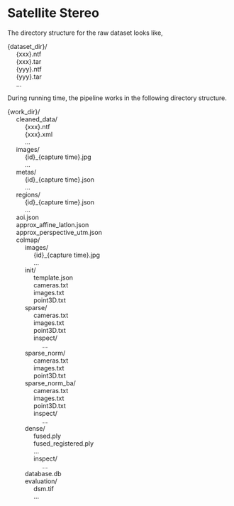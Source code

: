 # Satellite Stereo

The directory structure for the raw dataset looks like,

{dataset_dir}/ \
&nbsp;&nbsp;&nbsp;&nbsp;    {xxx}.ntf \
&nbsp;&nbsp;&nbsp;&nbsp;    {xxx}.tar \
&nbsp;&nbsp;&nbsp;&nbsp;    {yyy}.ntf \
&nbsp;&nbsp;&nbsp;&nbsp;    {yyy}.tar \
&nbsp;&nbsp;&nbsp;&nbsp;    ...


During running time, the pipeline works in the following directory structure.


{work_dir}/ \
&nbsp;&nbsp;&nbsp;&nbsp; cleaned_data/ \
&nbsp;&nbsp;&nbsp;&nbsp; &nbsp;&nbsp;&nbsp;&nbsp; {xxx}.ntf \
&nbsp;&nbsp;&nbsp;&nbsp; &nbsp;&nbsp;&nbsp;&nbsp; {xxx}.xml \
&nbsp;&nbsp;&nbsp;&nbsp; &nbsp;&nbsp;&nbsp;&nbsp; ... \
&nbsp;&nbsp;&nbsp;&nbsp; images/ \
&nbsp;&nbsp;&nbsp;&nbsp; &nbsp;&nbsp;&nbsp;&nbsp; {id}\_{capture time}.jpg \
&nbsp;&nbsp;&nbsp;&nbsp; &nbsp;&nbsp;&nbsp;&nbsp; ... \
&nbsp;&nbsp;&nbsp;&nbsp; metas/ \
&nbsp;&nbsp;&nbsp;&nbsp; &nbsp;&nbsp;&nbsp;&nbsp; {id}\_{capture time}.json \
&nbsp;&nbsp;&nbsp;&nbsp; &nbsp;&nbsp;&nbsp;&nbsp; ... \
&nbsp;&nbsp;&nbsp;&nbsp; regions/ \
&nbsp;&nbsp;&nbsp;&nbsp; &nbsp;&nbsp;&nbsp;&nbsp; {id}\_{capture time}.json \
&nbsp;&nbsp;&nbsp;&nbsp; &nbsp;&nbsp;&nbsp;&nbsp; ... \
&nbsp;&nbsp;&nbsp;&nbsp; aoi.json \
&nbsp;&nbsp;&nbsp;&nbsp; approx_affine_latlon.json \
&nbsp;&nbsp;&nbsp;&nbsp; approx_perspective_utm.json \
&nbsp;&nbsp;&nbsp;&nbsp; colmap/ \
&nbsp;&nbsp;&nbsp;&nbsp; &nbsp;&nbsp;&nbsp;&nbsp; images/ \
&nbsp;&nbsp;&nbsp;&nbsp; &nbsp;&nbsp;&nbsp;&nbsp; &nbsp;&nbsp;&nbsp;&nbsp; {id}\_{capture time}.jpg \
&nbsp;&nbsp;&nbsp;&nbsp; &nbsp;&nbsp;&nbsp;&nbsp; &nbsp;&nbsp;&nbsp;&nbsp; ...\
&nbsp;&nbsp;&nbsp;&nbsp; &nbsp;&nbsp;&nbsp;&nbsp; init/ \
&nbsp;&nbsp;&nbsp;&nbsp; &nbsp;&nbsp;&nbsp;&nbsp; &nbsp;&nbsp;&nbsp;&nbsp; template.json \
&nbsp;&nbsp;&nbsp;&nbsp; &nbsp;&nbsp;&nbsp;&nbsp; &nbsp;&nbsp;&nbsp;&nbsp; cameras.txt \
&nbsp;&nbsp;&nbsp;&nbsp; &nbsp;&nbsp;&nbsp;&nbsp; &nbsp;&nbsp;&nbsp;&nbsp; images.txt \
&nbsp;&nbsp;&nbsp;&nbsp; &nbsp;&nbsp;&nbsp;&nbsp; &nbsp;&nbsp;&nbsp;&nbsp; point3D.txt \
&nbsp;&nbsp;&nbsp;&nbsp; &nbsp;&nbsp;&nbsp;&nbsp; sparse/ \
&nbsp;&nbsp;&nbsp;&nbsp; &nbsp;&nbsp;&nbsp;&nbsp; &nbsp;&nbsp;&nbsp;&nbsp; cameras.txt \
&nbsp;&nbsp;&nbsp;&nbsp; &nbsp;&nbsp;&nbsp;&nbsp; &nbsp;&nbsp;&nbsp;&nbsp; images.txt \
&nbsp;&nbsp;&nbsp;&nbsp; &nbsp;&nbsp;&nbsp;&nbsp; &nbsp;&nbsp;&nbsp;&nbsp; point3D.txt \
&nbsp;&nbsp;&nbsp;&nbsp; &nbsp;&nbsp;&nbsp;&nbsp; &nbsp;&nbsp;&nbsp;&nbsp; inspect/ \
&nbsp;&nbsp;&nbsp;&nbsp; &nbsp;&nbsp;&nbsp;&nbsp; &nbsp;&nbsp;&nbsp;&nbsp; &nbsp;&nbsp;&nbsp;&nbsp; ...\
&nbsp;&nbsp;&nbsp;&nbsp; &nbsp;&nbsp;&nbsp;&nbsp; sparse_norm/ \
&nbsp;&nbsp;&nbsp;&nbsp; &nbsp;&nbsp;&nbsp;&nbsp; &nbsp;&nbsp;&nbsp;&nbsp; cameras.txt \
&nbsp;&nbsp;&nbsp;&nbsp; &nbsp;&nbsp;&nbsp;&nbsp; &nbsp;&nbsp;&nbsp;&nbsp; images.txt \
&nbsp;&nbsp;&nbsp;&nbsp; &nbsp;&nbsp;&nbsp;&nbsp; &nbsp;&nbsp;&nbsp;&nbsp; point3D.txt \
&nbsp;&nbsp;&nbsp;&nbsp; &nbsp;&nbsp;&nbsp;&nbsp; sparse_norm_ba/ \
&nbsp;&nbsp;&nbsp;&nbsp; &nbsp;&nbsp;&nbsp;&nbsp; &nbsp;&nbsp;&nbsp;&nbsp; cameras.txt \
&nbsp;&nbsp;&nbsp;&nbsp; &nbsp;&nbsp;&nbsp;&nbsp; &nbsp;&nbsp;&nbsp;&nbsp; images.txt \
&nbsp;&nbsp;&nbsp;&nbsp; &nbsp;&nbsp;&nbsp;&nbsp; &nbsp;&nbsp;&nbsp;&nbsp; point3D.txt \
&nbsp;&nbsp;&nbsp;&nbsp; &nbsp;&nbsp;&nbsp;&nbsp; &nbsp;&nbsp;&nbsp;&nbsp; inspect/ \
&nbsp;&nbsp;&nbsp;&nbsp; &nbsp;&nbsp;&nbsp;&nbsp; &nbsp;&nbsp;&nbsp;&nbsp; &nbsp;&nbsp;&nbsp;&nbsp; ...\
&nbsp;&nbsp;&nbsp;&nbsp; &nbsp;&nbsp;&nbsp;&nbsp; dense/ \
&nbsp;&nbsp;&nbsp;&nbsp; &nbsp;&nbsp;&nbsp;&nbsp; &nbsp;&nbsp;&nbsp;&nbsp; fused.ply \
&nbsp;&nbsp;&nbsp;&nbsp; &nbsp;&nbsp;&nbsp;&nbsp; &nbsp;&nbsp;&nbsp;&nbsp; fused\_registered.ply \
&nbsp;&nbsp;&nbsp;&nbsp; &nbsp;&nbsp;&nbsp;&nbsp;  &nbsp;&nbsp;&nbsp;&nbsp; ... \
&nbsp;&nbsp;&nbsp;&nbsp; &nbsp;&nbsp;&nbsp;&nbsp; &nbsp;&nbsp;&nbsp;&nbsp; inspect/ \
&nbsp;&nbsp;&nbsp;&nbsp; &nbsp;&nbsp;&nbsp;&nbsp; &nbsp;&nbsp;&nbsp;&nbsp; &nbsp;&nbsp;&nbsp;&nbsp; ...\
&nbsp;&nbsp;&nbsp;&nbsp; &nbsp;&nbsp;&nbsp;&nbsp; database.db \
&nbsp;&nbsp;&nbsp;&nbsp; &nbsp;&nbsp;&nbsp;&nbsp; evaluation/ \
&nbsp;&nbsp;&nbsp;&nbsp; &nbsp;&nbsp;&nbsp;&nbsp;  &nbsp;&nbsp;&nbsp;&nbsp; dsm.tif\
&nbsp;&nbsp;&nbsp;&nbsp; &nbsp;&nbsp;&nbsp;&nbsp;  &nbsp;&nbsp;&nbsp;&nbsp; ...



